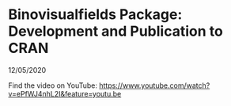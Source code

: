 Binovisualfields Package: Development and Publication to CRAN
================
12/05/2020


Find the video on YouTube: https://www.youtube.com/watch?v=ePfWJ4nhL2I&feature=youtu.be

